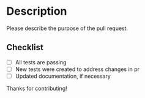 # Description

Please describe the purpose of the pull request.

## Checklist

-   [ ] All tests are passing
-   [ ] New tests were created to address changes in pr
-   [ ] Updated documentation, if necessary

Thanks for contributing!
